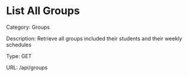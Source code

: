 # List All Groups

Category: Groups

Description: Retrieve all groups included their students and their weekly schedules

Type: GET

URL: /api/groups